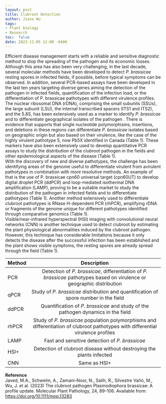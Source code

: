 ```yaml
---
layout: post
title: Clubroot Detection
author: Jiaxu Wu
tags:
- Plant biology
- Research
toc:  false
date: 2023-11-05 12:00 -0400
---
```


Efficient disease management starts with a reliable and sensitive diagnostic method to stop the spreading of the pathogen and its economic losses.  
Although this area has also been very challenging, in the last decade, several molecular methods have been developed to detect *P. brassicae* resting spores in infected fields, if possible, before typical symptoms can be observed. In addition, several PCR-based assays have been developed in the last ten years targeting diverse genes aiming the detection of the pathogen in infected fields, quantification of the infection load, or the differentiation of P. brassicae pathotypes with different virulence profiles.  
The nuclear ribosomal DNA (rDNA), comprising the small subunits (SSUs), the large subunit (LSU), the internal transcribed spacers (ITS1 and ITS2), and the 5.8S, has been extensively used as a marker to identify *P. brassicae* and to differentiate geographical isolates of the pathogen . There is evidence that supports that single nucleotide polymorphisms, insertions, and deletions in these regions can differentiate *P. brassicae* isolates based on geographic origin but also based on their virulence, like the case of the highly virulent pathotype 5, now Pb5X identified in Canada (Table 1). These markers have also been extensively used to develop quantitative PCR assays to study the distribution of the clubroot pathogen in the fields and other epidemiological aspects of the disease (Table 1).  
With the discovery of new and diverse pathotypes, the challenge has been identifying areas of the genome useful to differentiate virulent from avirulent pathotypes in combination with more resolutive methods. An example of that is the use of P. brassicae cpn60 universal target (cpn60UT) to develop digital droplet PCR (ddPCR) and loop-mediated isothermal DNA amplification (LAMP), proving to be a suitable market to study the distribution of the pathogen in infected fields and to differentiate pathotypes (Table 1). Another method extensively used to differentiate clubroot pathotypes is RNase H-dependent PCR (rhPCR), amplifying rDNA or fragments of the genome unique for different pathotypes identified through comparative genomics (Table 1).  
Visible/near-infrared hyperspectral (HSI) imaging with convolutional neural networks (CNN) is another technique used to detect clubroot by estimating the plant physiological abnormalities induced by the clubroot pathogen. However, this technique has considerable limitations because it only detects the disease after the successful infection has been established and the plant shows visible symptoms, the resting spores are already spread through the field (Table 1).   

| Method      | Description |
| :---        |    :----:   |
| PCR         |Detection of *P. brassicae*, differentiation of *P. brassicae* pathotypes based on virulence or geographic distribution|
| qPCR        |Study of *P. brassicae* distribution and quantification of spore number in the field|
|ddPCR        |Quantification of *P. brassicae* and study of the pathogen dynamics in the field|
|rhPCR        |Study of *P. brassicae* population polymorphisms and differentiation of clubroot pathotypes with differential virulence profiles|
|LAMP         |Fast and sensitive detection of *P. brassicae*|
|HSI+         |Detection of clubroot disease without destroying the plants infected|
|CNN          |Same as HSI+|  

**Reference**  
Javed, M.A., Schwelm, A., Zamani-Noor, N., Salih, R., Silvestre Vañó, M., Wu, J. et al. (2023) The clubroot pathogen Plasmodiophora brassicae: A profile update. Molecular Plant Pathology, 24, 89–106. Available from: https://doi.org/10.1111/mpp.13283  



